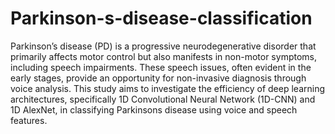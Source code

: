 # Parkinson-s-disease-classification
Parkinson’s disease (PD) is a progressive neurodegenerative disorder that primarily affects motor 
control but also manifests in non-motor symptoms, including speech impairments. These speech issues, 
often evident in the early stages, provide an opportunity for non-invasive diagnosis through voice 
analysis. This study aims to investigate the efficiency of deep learning architectures, specifically 1D 
Convolutional Neural Network (1D-CNN) and 1D AlexNet, in classifying Parkinsons disease using 
voice and speech features. 
